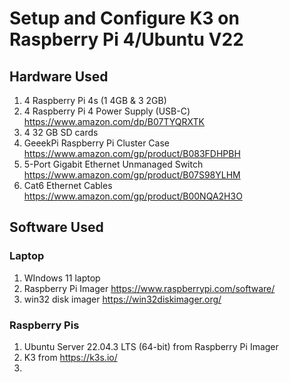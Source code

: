 # Setup and Configure K3 on Raspberry Pi 4/Ubuntu V22

## Hardware Used
1. 4 Raspberry Pi 4s (1 4GB & 3 2GB) 
2. 4 Raspberry Pi 4 Power Supply (USB-C) https://www.amazon.com/dp/B07TYQRXTK
3. 4 32 GB SD cards
4. GeeekPi Raspberry Pi Cluster Case https://www.amazon.com/gp/product/B083FDHPBH
5. 5-Port Gigabit Ethernet Unmanaged Switch https://www.amazon.com/gp/product/B07S98YLHM
6. Cat6 Ethernet Cables https://www.amazon.com/gp/product/B00NQA2H3O

## Software Used

### Laptop
1. WIndows 11 laptop
2. Raspberry Pi Imager https://www.raspberrypi.com/software/
3. win32 disk imager https://win32diskimager.org/
   
### Raspberry Pis 
1. Ubuntu Server 22.04.3 LTS (64-bit) from Raspberry Pi Imager
2. K3 from https://k3s.io/
3. 
